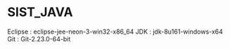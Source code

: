 # SIST_JAVA

Eclipse : eclipse-jee-neon-3-win32-x86_64
JDK : jdk-8u161-windows-x64
Git : Git-2.23.0-64-bit
